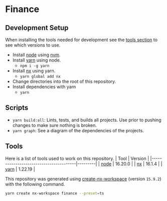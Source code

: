 # Finance

## Development Setup

When installing the tools needed for development see the [tools section](#tools) to see which versions to use.

* Install [node](https://nodejs.org) using [nvm](https://github.com/nvm-sh/nvm).
* Install [yarn](https://yarnpkg.com) using node.
  - `npm i -g yarn`
* Install [nx](https://nx.dev/) using yarn.
  - `yarn global add nx`
* Change directories into the root of this repository.
* Install dependencies with yarn
  - `yarn`

## Scripts

* `yarn build:all`: Lints, tests, and builds all projects. Use prior to pushing changes to make sure nothing is broken.
* `yarn graph`: See a diagram of the dependencies of the projects.

## Tools

Here is a list of tools used to work on this repository.
| Tool                                   | Version |
|----------------------------------------|---------|
| [node](https://nodejs.org)             | 16.20.0 |
| [nx](https://www.npmjs.com/package/nx) | 16.1.4  |
| [yarn](https://yarnpkg.com)            | 1.22.19 |

This repository was generated using [create-nx-workspace](https://www.npmjs.com/package/create-nx-workspace) (version `15.9.2`) with the following command.
```bash
yarn create nx-workspace finance --preset=ts
```
